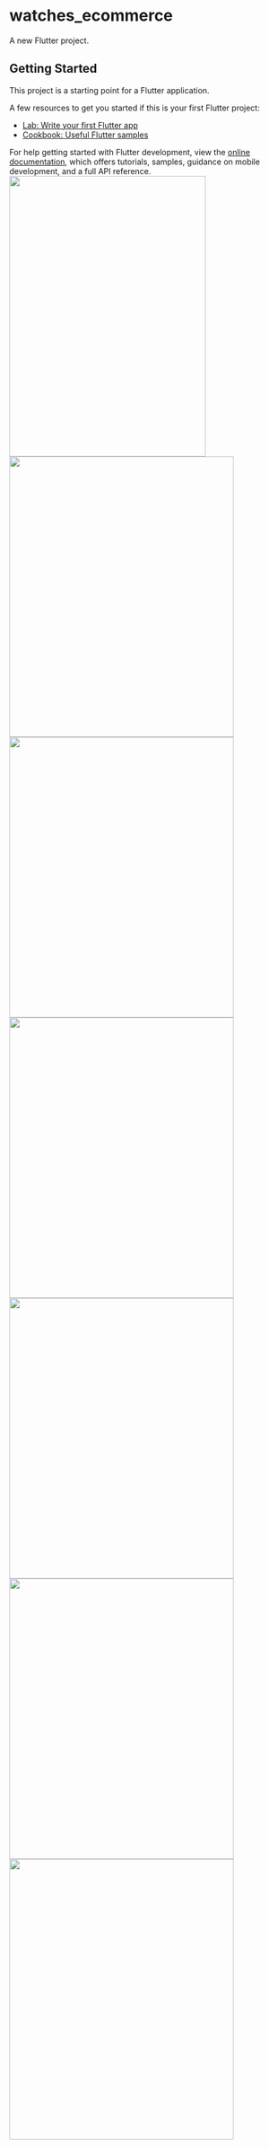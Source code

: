 # watches_ecommerce

A new Flutter project.
## Getting Started

This project is a starting point for a Flutter application.

A few resources to get you started if this is your first Flutter project:

- [Lab: Write your first Flutter app](https://docs.flutter.dev/get-started/codelab)
- [Cookbook: Useful Flutter samples](https://docs.flutter.dev/cookbook)

For help getting started with Flutter development, view the
[online documentation](https://docs.flutter.dev/), which offers tutorials,
samples, guidance on mobile development, and a full API reference.
<img src="https://github.com/user-attachments/assets/6086c09e-e8f6-4c9b-bf26-6fa7cb3fe416" width="350" height="500">
<img src="https://github.com/user-attachments/assets/373e79d3-fc84-44f8-80d1-6eeba122b8f1" width="400" height="500">
<img src="https://github.com/user-attachments/assets/bbfc7de6-0c8d-43a4-a13e-c5168c91331f" width="400" height="500">
<img src="https://github.com/user-attachments/assets/74a5ba16-74af-4329-b95e-7e9e801f7304" width="400" height="500">
<img src="https://github.com/user-attachments/assets/2e536a06-fb1d-4944-9176-78fe9e3b25fc" width="400" height="500">
<img src="!https://github.com/user-attachments/assets/de1a4b24-7f80-4f07-957f-cd7bb3b4c8d4" width="400" height="500">
<img src="https://github.com/user-attachments/assets/0bfcf60e-ca84-49b8-9d58-9c69acaaa7c6" width="400" height="500">
